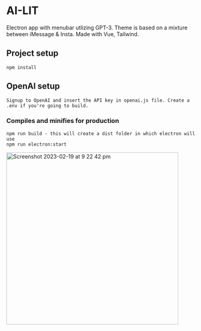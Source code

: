# AI-LIT
Electron app with menubar utlizing GPT-3. Theme is based on a mixture between iMessage & Insta. Made with Vue, Tailwind. 

## Project setup
```
npm install
```
## OpenAI setup
```
Signup to OpenAI and insert the API key in openai.js file. Create a .env if you're going to build. 
```

### Compiles and minifies for production
```
npm run build - this will create a dist folder in which electron will use 
npm run electron:start
```

<img width="450" alt="Screenshot 2023-02-19 at 9 22 42 pm" src="https://user-images.githubusercontent.com/83709354/219951016-9cca0560-1484-4502-8b99-faca7b29e90c.png">
